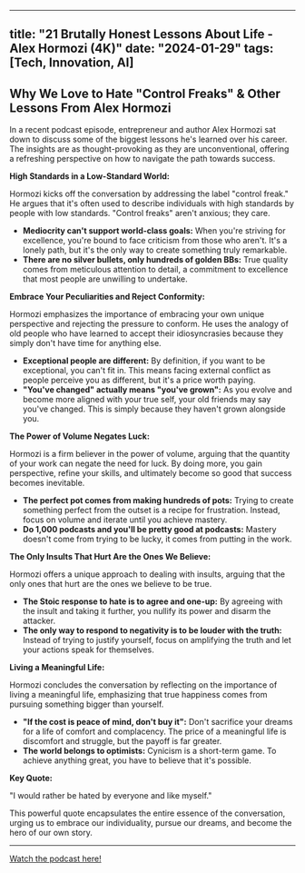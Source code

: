 
---
title: "21 Brutally Honest Lessons About Life - Alex Hormozi (4K)"
date: "2024-01-29"
tags: [Tech, Innovation, AI]
---

## Why We Love to Hate "Control Freaks" & Other Lessons From Alex Hormozi

In a recent podcast episode, entrepreneur and author Alex Hormozi sat down to discuss some of the biggest lessons he's learned over his career. The insights are as thought-provoking as they are unconventional, offering a refreshing perspective on how to navigate the path towards success. 

**High Standards in a Low-Standard World:**

Hormozi kicks off the conversation by addressing the label "control freak." He argues that it's often used to describe individuals with high standards by people with low standards.  "Control freaks" aren't anxious; they care. 

* **Mediocrity can't support world-class goals:** When you're striving for excellence, you're bound to face criticism from those who aren't. It's a lonely path, but it's the only way to create something truly remarkable.
* **There are no silver bullets, only hundreds of golden BBs:** True quality comes from meticulous attention to detail, a commitment to excellence that most people are unwilling to undertake. 

**Embrace Your Peculiarities and Reject Conformity:**

Hormozi emphasizes the importance of embracing your own unique perspective and rejecting the pressure to conform. He uses the analogy of old people who have learned to accept their idiosyncrasies because they simply don't have time for anything else. 

* **Exceptional people are different:** By definition, if you want to be exceptional, you can't fit in. This means facing external conflict as people perceive you as different, but it's a price worth paying. 
* **"You've changed" actually means "you've grown":** As you evolve and become more aligned with your true self, your old friends may say you've changed. This is simply because they haven't grown alongside you. 

**The Power of Volume Negates Luck:**

Hormozi is a firm believer in the power of volume, arguing that the quantity of your work can negate the need for luck. By doing more, you gain perspective, refine your skills, and ultimately become so good that success becomes inevitable. 

* **The perfect pot comes from making hundreds of pots:** Trying to create something perfect from the outset is a recipe for frustration. Instead, focus on volume and iterate until you achieve mastery. 
* **Do 1,000 podcasts and you'll be pretty good at podcasts:**  Mastery doesn't come from trying to be lucky, it comes from putting in the work. 

**The Only Insults That Hurt Are the Ones We Believe:**

Hormozi offers a unique approach to dealing with insults, arguing that the only ones that hurt are the ones we believe to be true. 

* **The Stoic response to hate is to agree and one-up:** By agreeing with the insult and taking it further, you nullify its power and disarm the attacker.
* **The only way to respond to negativity is to be louder with the truth:**  Instead of trying to justify yourself, focus on amplifying the truth and let your actions speak for themselves.

**Living a Meaningful Life:**

Hormozi concludes the conversation by reflecting on the importance of living a meaningful life, emphasizing that true happiness comes from pursuing something bigger than yourself. 

* **"If the cost is peace of mind, don't buy it":** Don't sacrifice your dreams for a life of comfort and complacency. The price of a meaningful life is discomfort and struggle, but the payoff is far greater.
* **The world belongs to optimists:**  Cynicism is a short-term game. To achieve anything great, you have to believe that it's possible. 

**Key Quote:**

"I would rather be hated by everyone and like myself."

This powerful quote encapsulates the entire essence of the conversation, urging us to embrace our individuality, pursue our dreams, and become the hero of our own story.

---
        




<a href="https://youtube.com/watch?v=Gk8EGWoGnEQ" target="_blank">Watch the podcast here!</a>
